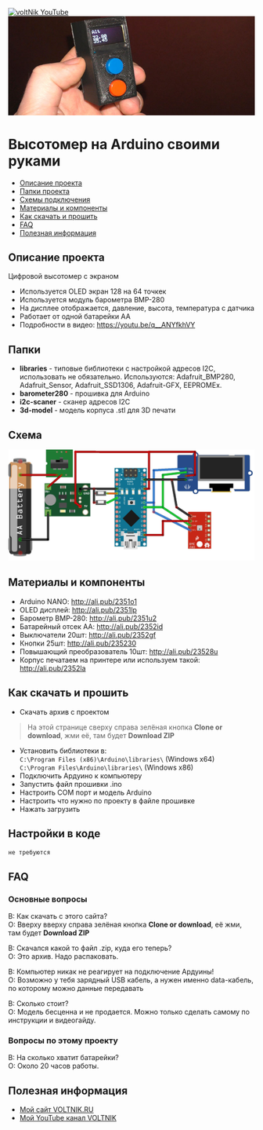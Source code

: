 [![voltNik YouTube](http://voltnik.ru/voltnik-banner.jpg)](https://www.youtube.com/channel/UC4s13gPVOMQVX3P1ZpdUwjA?sub_confirmation=1)
![ПРЕВЬЮ](https://github.com/voltNik/AltMeter/blob/master/baro-almeter.jpg)
# Высотомер на Arduino своими руками
* [Описание проекта](#chapter-0)
* [Папки проекта](#chapter-1)
* [Схемы подключения](#chapter-2)
* [Материалы и компоненты](#chapter-3)
* [Как скачать и прошить](#chapter-4)
* [FAQ](#chapter-5)
* [Полезная информация](#chapter-6)

<a id="chapter-0"></a>
## Описание проекта
Цифровой высотомер с экраном
- Используется OLED экран 128 на 64 точкек
- Используется модуль барометра BMP-280
- На дисплее отображается, давление, высота, температура с датчика
- Работает от одной батарейки АА
- Подробности в видео: https://youtu.be/q__ANYfkhVY

<a id="chapter-1"></a>
## Папки
- **libraries** - типовые библиотеки с настройкой адресов I2C, использовать не обязательно. Используются: Adafruit_BMP280, Adafruit_Sensor, Adafruit_SSD1306, Adafruit-GFX, EEPROMEx.
- **barometer280** - прошивка для Arduino
- **i2c-scaner** - сканер адресов I2C
- **3d-model** - модель корпуса .stl для 3D печати

<a id="chapter-2"></a>
## Схема
![СХЕМА](https://github.com/voltNik/AltMeter/blob/master/scheme_altmeter.jpg)

<a id="chapter-3"></a>
## Материалы и компоненты
- Arduino NANO: http://ali.pub/2351o1
- OLED дисплей: http://ali.pub/2351lp
- Барометр BMP-280: http://ali.pub/2351u2
- Батарейный отсек AA: http://ali.pub/2352id
- Выключатели 20шт: http://ali.pub/2352gf
- Кнопки 25шт: http://ali.pub/235230
- Повышающий преобразователь 10шт: http://ali.pub/23528u
- Корпус печатаем на принтере или используем такой: http://ali.pub/2352la 

<a id="chapter-4"></a>
## Как скачать и прошить
* Скачать архив с проектом
> На этой странице сверху справа зелёная кнопка **Clone or download**, жми её, там будет **Download ZIP**
* Установить библиотеки в:  
`C:\Program Files (x86)\Arduino\libraries\` (Windows x64)  
`C:\Program Files\Arduino\libraries\` (Windows x86) 
* Подключить Ардуино к компьютеру
* Запустить файл прошивки .ino
* Настроить COM порт и модель Arduino
* Настроить что нужно по проекту в файле прошивке
* Нажать загрузить

## Настройки в коде
    не требуются

<a id="chapter-5"></a>
## FAQ
### Основные вопросы
В: Как скачать с этого сайта?  
О: Вверху вверху справа зелёная кнопка **Clone or download**, её жми, там будет **Download ZIP**  

В: Скачался какой то файл .zip, куда его теперь?  
О: Это архив. Надо распаковать.  

В: Компьютер никак не реагирует на подключение Ардуины!  
О: Возможно у тебя зарядный USB кабель, а нужен именно data-кабель, по которому можно данные передавать  

В: Сколько стоит?  
О: Модель бесценна и не продается. Можно только сделать самому по инструкции и видеогайду.  

### Вопросы по этому проекту
В: На сколько хватит батарейки?  
О: Около 20 часов работы.  

<a id="chapter-6"></a>
## Полезная информация
* [Мой сайт VOLTNIK.RU](http://voltnik.ru/)
* [Мой YouTube канал VOLTNIK](https://www.youtube.com/channel/UC4s13gPVOMQVX3P1ZpdUwjA?sub_confirmation=1)